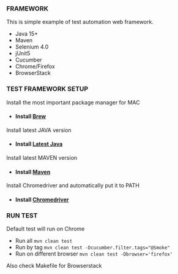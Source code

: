 ### FRAMEWORK

This is simple example of test automation web framework.
- Java 15+ 
- Maven
- Selenium 4.0
- jUnit5
- Cucumber
- Chrome/Firefox
- BrowserStack



### TEST FRAMEWORK SETUP

Install the most important package manager for MAC
- #### Install [Brew](https://brew.sh)

Install latest JAVA version 
- #### Install [Latest Java](https://formulae.brew.sh/formula/openjdk)

Install latest MAVEN version
- #### Install [Maven](https://formulae.brew.sh/formula/maven#default)

Install Chromedriver and automatically put it to PATH
- #### Install [Chromedriver](https://formulae.brew.sh/cask/chromedriver#default)

### RUN TEST
Default test will run on Chrome

- Run all `mvn clean test` 
- Run by tag `mvn clean test -Dcucumber.filter.tags="@Smoke"`
- Run on different browser `mvn clean test -Dbrowser='firefox'`

Also check Makefile for Browserstack


